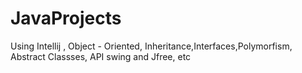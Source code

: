 # JavaProjects
Using Intellij , Object - Oriented, Inheritance,Interfaces,Polymorfism, Abstract Classses, API swing and Jfree, etc
